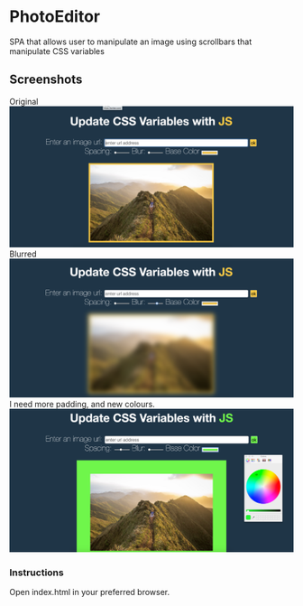 # PhotoEditor
SPA that allows user to manipulate an image using scrollbars that manipulate CSS variables

## Screenshots
Original 
!["screenshot"](/preview1.png) 
Blurred
!["screenshot"](/preview2.png) 
I need more padding, and new colours.
!["screenshot"](/preview3.png) 

### Instructions

Open index.html in your preferred browser. 
